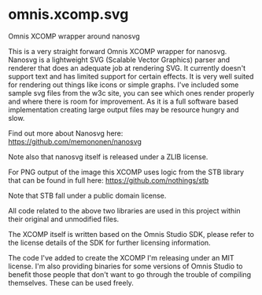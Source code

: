 # omnis.xcomp.svg
Omnis XCOMP wrapper around nanosvg

This is a very straight forward Omnis XCOMP wrapper for nanosvg.
Nanosvg is a lightweight SVG (Scalable Vector Graphics) parser and renderer that does an adequate job at rendering SVG. It currently doesn't support text and has limited support for certain effects.
It is very well suited for rendering out things like icons or simple graphs. I've included some sample svg files from the w3c site, you can see which ones render properly and where there is room for improvement.
As it is a full software based implementation creating large output files may be resource hungry and slow.

Find out more about Nanosvg here:
https://github.com/memononen/nanosvg

Note also that nanosvg itself is released under a ZLIB license.

For PNG output of the image this XCOMP uses logic from the STB library that can be found in full here:
https://github.com/nothings/stb

Note that STB fall under a public domain license.

All code related to the above two libraries are used in this project within their original and unmodified files. 

The XCOMP itself is written based on the Omnis Studio SDK, please refer to the license details of the SDK for further licensing information.

The code I've added to create the XCOMP I'm releasing under an MIT license.
I'm also providing binaries for some versions of Omnis Studio to benefit those people that don't want to go through the trouble of compiling themselves.
These can be used freely.
